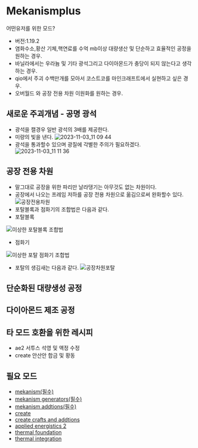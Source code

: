 # Mekanismplus
어떤유저를 위한 모드?
- 버전:1.19.2
- 염화수소,황산 기체,핵연료를 수억 mb이상 대량생산 및 단순하고 효율적인 공정을 원하는 경우.
- 바닐라에서는 우라늄 및 기타 광석그리고 다이아몬드가 충당이 되지 않는다고 생각하는 경우.
- qio에서 주괴 수백만개를 모아서 코스트코를 마인크래프트에서 실현하고 싶은 경우.
- 오버월드 와 공장 전용 차원 이원화를 원하는 경우.
## 새로운 주괴개념 - 공명 광석
- 광석을 캘경우 일반 광석의 3배를 제공한다.
- 미량의 빛을 낸다.
![2023-11-03_11 09 44](https://github.com/MDFDthejake/Mekanismplus/assets/149676229/193c145a-86a3-464e-b8f8-212083c2390c)
- 광석을 통과할수 있으며 광질에 각별한 주의가 필요하겠다.
![2023-11-03_11 11 36](https://github.com/MDFDthejake/Mekanismplus/assets/149676229/20c4eb62-39c1-41f1-83a3-3486a21e470c)
## 공장 전용 차원
- 말그대로 공장을 위한 파리만 날라댕기는 아무것도 없는 차원이다.
- 공장에서 나오는 프레임 저하를 공장 전용 차원으로 옮김으로써 완화할수 있다.
![공장전용차원](https://github.com/MDFDthejake/Mekanismplus/assets/149676229/9b2b8ba9-f435-4396-9f00-20388abca413)
- 포탈블록과 점화기의 조합법은 다음과 같다.
- 포탈블록
  
![이상한 포탈블록 조합법](https://github.com/MDFDthejake/Mekanismplus/assets/149676229/01376569-85eb-409e-8672-2fc5ee183e98)
- 점화기
  
![이상한 포탈 점화기 조합법](https://github.com/MDFDthejake/Mekanismplus/assets/149676229/6c2bc810-37c5-42c7-873d-748ca9870008)
- 포탈의 생김새는 다음과 같다.
![공장차원포탈](https://github.com/MDFDthejake/Mekanismplus/assets/149676229/73eca4db-8ab0-4a45-9240-945d0a0f65f9)
## 단순화된 대량생성 공정
## 다이아몬드 제조 공정
## 타 모드 호환을 위한 레시피
- ae2 서투스 석영 및 액정 수정
- create 안산안 합금 및 황동
## 필요 모드
- [mekanism(필수)](https://www.curseforge.com/minecraft/mc-mods/mekanism)
- [mekanism generators(필수)](https://www.curseforge.com/minecraft/mc-mods/mekanism-generators)
- [mekanism addtions(필수)](https://www.curseforge.com/minecraft/mc-mods/mekanism-additions)
- [create](https://www.curseforge.com/minecraft/mc-mods/create)
- [create crafts and addtions](https://www.curseforge.com/minecraft/mc-mods/createaddition)
- [applied energistics 2](https://www.curseforge.com/minecraft/mc-mods/applied-energistics-2)
- [thermal foundation](https://www.curseforge.com/minecraft/mc-mods/thermal-foundation)
- [thermal integration](https://www.curseforge.com/minecraft/mc-mods/thermal-integration)
